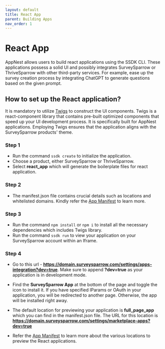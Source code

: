 ```yaml
---
layout: default
title: React App
parent: Building Apps
nav_order: 1
---
```


# React App

AppNest allows users to build react applications using the SSDK CLI. These applications possess a solid UI and possibly integrates SurveySparrow or ThriveSparrow with other third-party services. For example, ease up the survey creation process by integrating ChatGPT to generate questions based on the given prompt.

## How to set up the React application?

It is mandatory to utilize [Twigs](https://twigs.surveysparrow.com) to construct the UI components. Twigs is a react-component library that contains pre-built optimized components that speed up your UI development process. It is specifically built for AppNest applications. Employing Twigs ensures that the application aligns with the SurveySparrow products' theme.

### Step 1

- Run the command `ssdk create` to initialize the application.
- Choose a product, either SurveySparrow or ThriveSparrow.
- Select **react_app** which will generate the boilerplate files for react application.

### Step 2

- The manifest.json file contains crucial details such as locations and whitelisted domains. Kindly refer the [App Manifest](https://sdk.surveysparrow.dev/docs/configuration/app-manifest.html) to learn more. 

### Step 3

- Run the command ``` npm install ``` or ``` npm i ``` to install all the necessary dependencies which includes Twigs library.
- Run the command ``` ssdk run ``` to view your application on your SurveySparrow account within an Iframe.

### Step 4
- Go to this url - **https://domain.surveysparrow.com/settings/apps-integration?dev=true**. Make sure to append **?dev=true** as your application is in development mode.

- Find the **SurveySparrow App** at the bottom of the page and toggle the icon to install it. If you have specified IParams or OAuth in your application, you will be redirected to another page. Otherwise, the app will be installed right away.

- The default location for previewing your application is **full_page_app** which you can find in the manifest.json file. The URL for this location is **https://domain.surveysparrow.com/settings/marketplace-apps?dev=true**

- Refer the [App Manifest](https://sdk.surveysparrow.dev/docs/configuration/app-manifest.html) to learn more about the various locations to preview the React applications.

